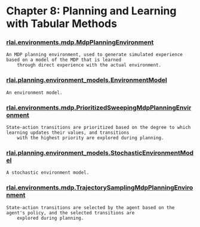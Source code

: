 # Chapter 8:  Planning and Learning with Tabular Methods
### [rlai.environments.mdp.MdpPlanningEnvironment](../src/rlai/environments/mdp.py)
```
An MDP planning environment, used to generate simulated experience based on a model of the MDP that is learned
    through direct experience with the actual environment.
```
### [rlai.planning.environment_models.EnvironmentModel](../src/rlai/planning/environment_models.py)
```
An environment model.
```
### [rlai.environments.mdp.PrioritizedSweepingMdpPlanningEnvironment](../src/rlai/environments/mdp.py)
```
State-action transitions are prioritized based on the degree to which learning updates their values, and transitions
    with the highest priority are explored during planning.
```
### [rlai.planning.environment_models.StochasticEnvironmentModel](../src/rlai/planning/environment_models.py)
```
A stochastic environment model.
```
### [rlai.environments.mdp.TrajectorySamplingMdpPlanningEnvironment](../src/rlai/environments/mdp.py)
```
State-action transitions are selected by the agent based on the agent's policy, and the selected transitions are
    explored during planning.
```
